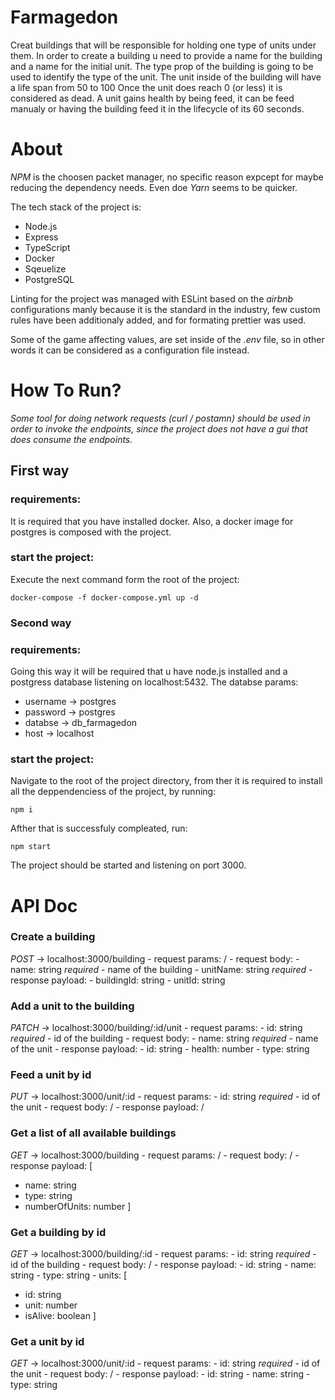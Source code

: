 # Farmagedon

Creat buildings that will be responsible for holding one type of units under them. In order to create a building u need to provide a name for the building and a name for the initial unit. The type prop of the building is going to be used to identify the type of the unit. The unit inside of the building will have a life span from 50 to 100 Once the unit does reach 0 (or less) it is considered as dead. A unit gains health by being feed, it can be feed manualy or having the building feed it in the lifecycle of its 60 seconds.

# About

_NPM_ is the choosen packet manager, no specific reason expcept for maybe reducing the dependency needs. Even doe _Yarn_ seems to be quicker.

The tech stack of the project is:

- Node.js
- Express
- TypeScript
- Docker
- Sqeuelize
- PostgreSQL

Linting for the project was managed with ESLint based on the _airbnb_ configurations manly because it is the standard in the industry, few custom rules have been additionaly added, and for formating prettier was used.

Some of the game affecting values, are set inside of the _.env_ file, so in other words it can be considered as a configuration file instead.

# How To Run?

_Some tool for doing network requests (curl / postamn) should be used in order to invoke the endpoints, since the project does not have a gui that does consume the endpoints._

## First way

### requirements:

It is required that you have installed docker. Also, a docker image for postgres is composed with the project.

### start the project:

Execute the next command form the root of the project:

```
docker-compose -f docker-compose.yml up -d
```

### Second way

### requirements:

Going this way it will be required that u have node.js installed and a postgress database listening on localhost:5432. The databse params:

- username -> postgres
- password -> postgres
- databse -> db_farmagedon
- host -> localhost

### start the project:

Navigate to the root of the project directory, from ther it is required to install all the deppendenciess of the project, by running:

```
npm i
```

Afther that is successfuly compleated, run:

```
npm start
```

The project should be started and listening on port 3000.

# API Doc

### Create a building

_POST_ -> localhost:3000/building - request params:
/ - request body: - name: string _required_ - name of the building - unitName: string _required_ - response payload: - buildingId: string - unitId: string

### Add a unit to the building

_PATCH_ -> localhost:3000/building/:id/unit - request params: - id: string _required_ - id of the building - request body: - name: string _required_ - name of the unit - response payload: - id: string - health: number - type: string

### Feed a unit by id

_PUT_ -> localhost:3000/unit/:id - request params: - id: string _required_ - id of the unit - request body:
/ - response payload:
/

### Get a list of all available buildings

_GET_ -> localhost:3000/building - request params:
/ - request body:
/ - response payload: [
- name: string
- type: string
- numberOfUnits: number
]

### Get a building by id

_GET_ -> localhost:3000/building/:id - request params: - id: string _required_ - id of the building - request body:
/ - response payload: - id: string - name: string - type: string - units: [
- id: string
- unit: number
- isAlive: boolean
]

### Get a unit by id

_GET_ -> localhost:3000/unit/:id - request params: - id: string _required_ - id of the unit - request body:
/ - response payload: - id: string - name: string - type: string
